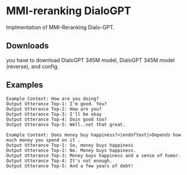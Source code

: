 # MMI-reranking DialoGPT
Implmentation of MMI-Reranking Dialo-GPT.

## Downloads

you have to download DialoGPT 345M model, DialoGPT 345M model (reverse), and config.

## Examples

```
Example Context: How are you doing?
Output Utterance Top-1: I'm good. You?
Output Utterance Top-2: How are you?
Output Utterance Top-3: I'll be okay
Output Utterance Top-4: Doin good too?
Output Utterance Top-5: Well..not that great.

Example Context: Does money buy happiness?<|endoftext|>Depends how much money you spend on it .
Output Utterance Top-1: So, money buys happiness
Output Utterance Top-2: No. Money buys happiness.
Output Utterance Top-3: Money buys happiness and a sense of humor.
Output Utterance Top-4: It's not enough.
Output Utterance Top-5: And a few years of debt!
```
